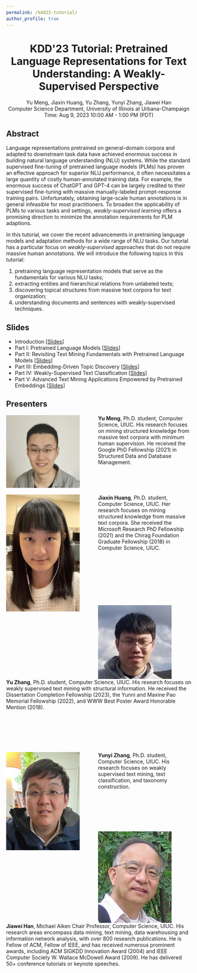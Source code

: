 ```yaml
---
permalink: /kdd23-tutorial/
author_profile: true
---
```


<center>
<h1>
KDD'23 Tutorial: Pretrained Language Representations for Text Understanding: A Weakly-Supervised Perspective
</h1>
Yu Meng, Jiaxin Huang, Yu Zhang, Yunyi Zhang, Jiawei Han<br/>
Computer Science Department, University of Illinois at Urbana-Champaign<br/>
Time: Aug 9, 2023 10:00 AM - 1:00 PM (PDT)
</center>

## Abstract

Language representations pretrained on general-domain corpora and adapted to downstream task data have achieved enormous success in building natural language understanding (NLU) systems.
While the standard supervised fine-tuning of pretrained language models (PLMs) has proven an effective approach for superior NLU performance, it often necessitates a large quantity of costly human-annotated training data.
For example, the enormous success of ChatGPT and GPT-4 can be largely credited to their supervised fine-tuning with massive manually-labeled prompt-response training pairs.
Unfortunately, obtaining large-scale human annotations is in general infeasible for most practitioners.
To broaden the applicability of PLMs to various tasks and settings, _weakly-supervised learning_ offers a promising direction to minimize the annotation requirements for PLM adaptions.

In this tutorial, we cover the recent advancements in pretraining language models and adaptation methods for a wide range of NLU tasks.
Our tutorial has a particular focus on _weakly-supervised_ approaches that do not require massive human annotations.
We will introduce the following topics in this tutorial: 
1. pretraining language representation models that serve as the fundamentals for various NLU tasks;
2. extracting entities and hierarchical relations from unlabeled texts;
3. discovering topical structures from massive text corpora for text organization;
4. understanding documents and sentences with weakly-supervised techniques.


## Slides

* Introduction \[[Slides](/files/kdd23-tutorial/Part0.pdf)\]
* Part I: Pretrained Language Models \[[Slides](/files/kdd23-tutorial/Part1.pdf)\]
* Part II: Revisiting Text Mining Fundamentals with Pretrained Language Models \[[Slides](/files/kdd23-tutorial/Part2.pdf)\]
* Part III: Embedding-Driven Topic Discovery \[[Slides](/files/kdd23-tutorial/Part3.pdf)\]
* Part IV: Weakly-Supervised Text Classification \[[Slides](/files/kdd23-tutorial/Part4.pdf)\]
* Part V: Advanced Text Mining Applications Empowered by Pretrained Embeddings \[[Slides](/files/kdd23-tutorial/Part5.pdf)\]

## Presenters

<img align="left" img src="/images/Yu_Meng.jpg" alt="Yu Meng" style="width: 200px;margin-right:50px;"/>**Yu Meng**, Ph.D. student, Computer Science, UIUC. His research focuses on mining structured knowledge from massive text corpora with minimum human supervision. He received the Google PhD Fellowship (2021) in Structured Data and Database Management.

<br/>
<br/>
<br/>

<img align="left" img src="/images/Jiaxin_Huang.jpg" alt="Jiaxin Huang" style="width: 200px;margin-right:50px;"/>**Jiaxin Huang**, Ph.D. student, Computer Science, UIUC. Her research focuses on mining structured knowledge from massive text corpora. She received the Microsoft Research PhD Fellowship (2021) and the Chirag Foundation Graduate Fellowship (2018) in Computer Science, UIUC.

<br/>
<br/>
<br/>
<br/>
<br/>
<br/>
<br/>

<img align="left" img src="/images/Yu_Zhang.png" alt="Yu Zhang" style="width: 200px;margin-right:50px;"/>**Yu Zhang**, Ph.D. student, Computer Science, UIUC. His research focuses on weakly supervised text mining with structural information. He received the Dissertation Completion Fellowship (2023), the Yunni and Maxine Pao Memorial Fellowship (2022), and WWW Best Poster Award Honorable Mention (2018).

<br/>
<br/>
<br/>
<br/>
<br/>

<img align="left" img src="/images/Yunyi_Zhang.jpg" alt="Yunyi Zhang" style="width: 200px;margin-right:50px;"/>**Yunyi Zhang**, Ph.D. student, Computer Science, UIUC. His research focuses on weakly supervised text mining, text classification, and taxonomy construction.

<br/>
<br/>
<br/>
<br/>
<br/>

<img align="left" img src="/images/Jiawei_Han.jpg" alt="Jiawei Han" style="width: 200px;margin-right:50px;"/>**Jiawei Han**, Michael Aiken Chair Professor, Computer Science, UIUC. His research areas encompass data mining, text mining, data warehousing and information network analysis, with over 800 research publications. He is Fellow of ACM, Fellow of IEEE, and has received numerous prominent awards, including ACM SIGKDD Innovation Award (2004) and IEEE Computer Society W. Wallace McDowell Award (2009). He has delivered 50+ conference tutorials or keynote speeches.
